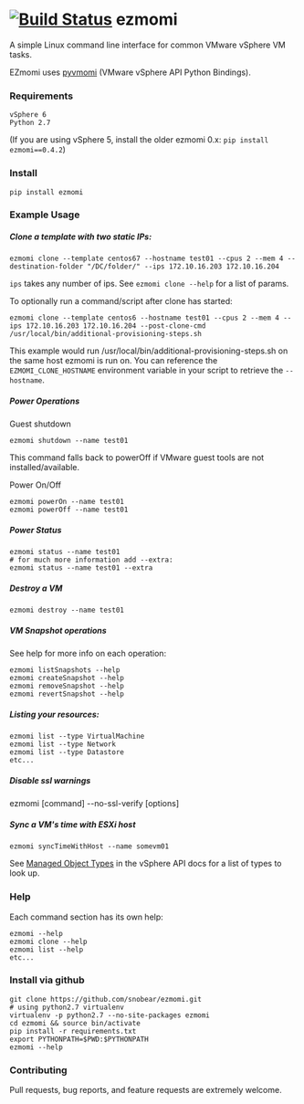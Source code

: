 [![Build Status](https://travis-ci.org/snobear/ezmomi.svg?branch=master)](https://travis-ci.org/snobear/ezmomi)
ezmomi
======

A simple Linux command line interface for common VMware vSphere VM tasks.

EZmomi uses [pyvmomi](https://github.com/vmware/pyvmomi) (VMware vSphere API Python Bindings).


### Requirements

```
vSphere 6
Python 2.7
```

(If you are using vSphere 5, install the older ezmomi 0.x:  `pip install ezmomi==0.4.2`)

### Install

```
pip install ezmomi
```

### Example Usage

##### Clone a template with two static IPs:

```
ezmomi clone --template centos67 --hostname test01 --cpus 2 --mem 4 --destination-folder "/DC/folder/" --ips 172.10.16.203 172.10.16.204
```

`ips` takes any number of ips.  See `ezmomi clone --help` for a list of params.

To optionally run a command/script after clone has started:

```
ezmomi clone --template centos6 --hostname test01 --cpus 2 --mem 4 --ips 172.10.16.203 172.10.16.204 --post-clone-cmd /usr/local/bin/additional-provisioning-steps.sh
```

This example would run /usr/local/bin/additional-provisioning-steps.sh on the same host ezmomi is run on. You can reference the `EZMOMI_CLONE_HOSTNAME` environment variable in your script to retrieve the `--hostname`.

##### Power Operations 

Guest shutdown

```
ezmomi shutdown --name test01
```

This command falls back to powerOff if VMware guest tools are not installed/available.

Power On/Off

```
ezmomi powerOn --name test01
ezmomi powerOff --name test01
```

##### Power Status

```
ezmomi status --name test01
# for much more information add --extra:
ezmomi status --name test01 --extra
```

##### Destroy a VM

```
ezmomi destroy --name test01
```

##### VM Snapshot operations

See help for more info on each operation:

```
ezmomi listSnapshots --help
ezmomi createSnapshot --help
ezmomi removeSnapshot --help
ezmomi revertSnapshot --help
```

##### Listing your resources:

```
ezmomi list --type VirtualMachine
ezmomi list --type Network
ezmomi list --type Datastore
etc...
```

##### Disable ssl warnings
ezmomi [command] --no-ssl-verify [options]

##### Sync a VM's time with ESXi host

```
ezmomi syncTimeWithHost --name somevm01
```

See [Managed Object Types](http://pubs.vmware.com/vsphere-60/topic/com.vmware.wssdk.apiref.doc/mo-types-landing.html) in the vSphere API docs for a list of types to look up.

### Help

Each command section has its own help:

```
ezmomi --help
ezmomi clone --help
ezmomi list --help
etc...
```

### Install via github

```
git clone https://github.com/snobear/ezmomi.git
# using python2.7 virtualenv
virtualenv -p python2.7 --no-site-packages ezmomi
cd ezmomi && source bin/activate
pip install -r requirements.txt
export PYTHONPATH=$PWD:$PYTHONPATH
ezmomi --help
```

### Contributing
Pull requests, bug reports, and feature requests are extremely welcome.
